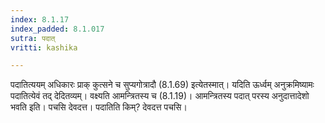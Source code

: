 ```yaml
---
index: 8.1.17
index_padded: 8.1.017
sutra: पदात्
vritti: kashika

---
```

पदातित्ययम् अधिकारः प्राक् कुत्सने च सुप्यगोत्रादौ (8.1.69) इत्येतस्मात्। यदिति ऊर्ध्वम् अनुक्रमिष्यामः पदातित्येवं तद् देदितव्यम्। वक्ष्यति आमन्त्रितस्य च (8.1.19)। आमन्त्रितस्य पदात् परस्य अनुदात्तादेशो भवति इति। पचसि देवदत्त। पदातिति किम्? देवदत्त पचसि।